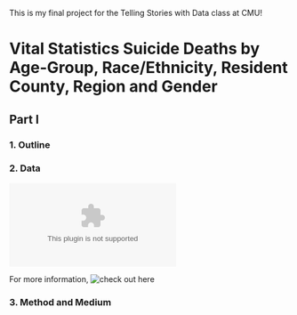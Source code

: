 This is my final project for the Telling Stories with Data class at CMU!

# **Vital Statistics Suicide Deaths by Age-Group, Race/Ethnicity, Resident County, Region and Gender**

## **Part I**

### 1. Outline


### 2. Data
![Click here to download the dataset](https://health.data.ny.gov/api/views/j6fz-a4ta/rows.csv?accessType=DOWNLOAD)

For more information, ![check out here](https://healthdata.gov/dataset/vital-statistics-suicide-deaths-age-group-raceethnicity-resident-county-region-and-gender)
### 3. Method and Medium
